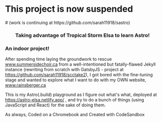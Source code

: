 <h1>This project is now suspended</h1>
# (work is continuing at https://github.com/sarah11918/sastro)


<h3 align="center">
  Taking advantage of Tropical Storm Elsa to learn Astro!
</h3>

### An indoor project!

After spending time laying the groundwork to rescue www.summersidechoir.ca from a well-intentioned but fatally-flawed Jekyll instance (rewriting from scratch with GatsbyJS - project at https://github.com/sarah11918/scctake2), I got bored with the fine-tuning stage and wanted to explore what I want to do with my OWN website, www.rainsberger.ca

This is my Astro(.build) playground as I figure out what's what, deployed at https://astro-elsa.netlify.app/ , and try to do a bunch of things (using JavaScript and React) for the sake of doing them.

As always, Coded on a Chromebook and Created with CodeSandbox
